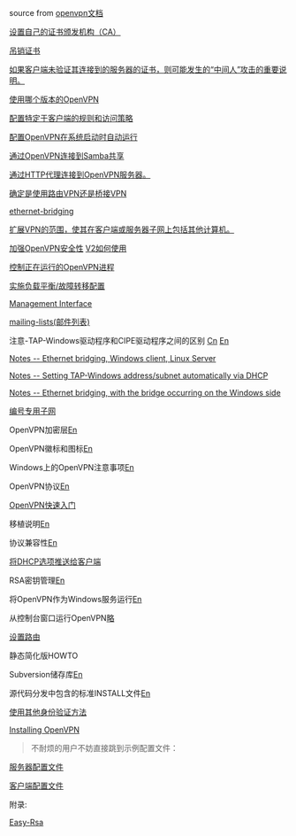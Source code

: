 source from [openvpn文档](https://openvpn.net/community-resources/)

[设置自己的证书颁发机构（CA）](setting_up_your_own_certificate_authority.md)

[吊销证书](revoking_certificates.md)

[如果客户端未验证其连接到的服务器的证书，则可能发生的“中间人”攻击的重要说明。](middle_attack.md)

[使用哪个版本的OpenVPN](which-version-of-openvpn-to-use.md)

[配置特定于客户端的规则和访问策略](configuring-client-specific-rules-and-access-policies.md)

[配置OpenVPN在系统启动时自动运行](configuring-openvpn-to-run-automatically-on-system-startup.md)

[通过OpenVPN连接到Samba共享](connecting-to-a-samba-share-over-openvpn.md)

[通过HTTP代理连接到OpenVPN服务器。](connecting-to-an-openvpn-server-via-an-http-proxy.md)

[确定是使用路由VPN还是桥接VPN](determining-whether-to-use-a-routed-or-bridged-vpn.md)

[ethernet-bridging](https://openvpn.net/community-resources/ethernet-bridging/)

[扩展VPN的范围，使其在客户端或服务器子网上包括其他计算机。](expanding-the-scope-of-the-vpn.md)

[加强OpenVPN安全性](hardening-openvpn-security.md)
[V2如何使用]()

[控制正在运行的OpenVPN进程](controlling-a-running-openvpn-process.md)

[实施负载平衡/故障转移配置](implementing-a-load-balancing-failover-configuration.md)


[Management Interface](https://openvpn.net/community-resources/management-interface/)

[mailing-lists(邮件列表)](https://openvpn.net/community-resources/mailing-lists/)

注意-TAP-Windows驱动程序和CIPE驱动程序之间的区别
[Cn](community-resources/notes-differences-between-tap-windows-driver-and-cipe-driver.md)
[En](https://openvpn.net/community-resources/notes-differences-between-tap-windows-driver-and-cipe-driver/)

[Notes -- Ethernet bridging, Windows client, Linux Server](https://openvpn.net/community-resources/notes-ethernet-bridging-windows-client-linux-server/)

[Notes -- Setting TAP-Windows address/subnet automatically via DHCP](https://openvpn.net/community-resources/notes-setting-tap-windows-address-subnet-automatically-via-dhcp/)

[Notes -- Ethernet bridging, with the bridge occurring on the Windows side](https://openvpn.net/community-resources/notes-ethernet-bridging-with-the-bridge-occurring-on-the-windows-side/)

[编号专用子网](numbering-private-subnets.md)

OpenVPN加密层[En](https://openvpn.net/community-resources/openvpn-cryptographic-layer/)

OpenVPN徽标和图标[En](https://openvpn.net/community-resources/openvpn-logos-and-icons/)

Windows上的OpenVPN注意事项[En](https://openvpn.net/community-resources/openvpn-on-windows-notes/)

OpenVPN协议[En](https://openvpn.net/community-resources/openvpn-protocol/)

[OpenVPN快速入门](openvpn-quickstart.md)

移植说明[En](https://openvpn.net/community-resources/porting-notes/)

协议兼容性[En](https://openvpn.net/community-resources/protocol-compatibility/)

[将DHCP选项推送给客户端](pushing-dhcp-options-to-clients.md)


RSA密钥管理[En](https://openvpn.net/community-resources/rsa-key-management/)

将OpenVPN作为Windows服务运行[En](https://openvpn.net/community-resources/running-openvpn-as-a-windows-service/)

从控制台窗口运行OpenVPN[略](https://openvpn.net/community-resources/running-openvpn-from-a-console-window/)

[设置路由](setting-up-routing.md)

静态简化版HOWTO

Subversion储存库[En](https://openvpn.net/community-resources/subversion-repository/)

源代码分发中包含的标准INSTALL文件[En](https://openvpn.net/community-resources/the-standard-install-file-included-in-the-source-distribution/)

[使用其他身份验证方法](using-alternative-authentication-methods.md)


[Installing OpenVPN](https://openvpn.net/community-resources/installing-openvpn/)


> 不耐烦的用户不妨直接跳到示例配置文件：

[服务器配置文件](https://github.com/OpenVPN/openvpn/blob/master/sample/sample-config-files/server.conf)

[客户端配置文件](https://github.com/OpenVPN/openvpn/blob/master/sample/sample-config-files/client.conf)

附录:

[Easy-Rsa](easy-rsa3/index.md)